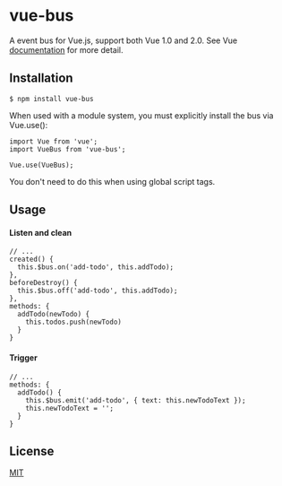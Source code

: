 # vue-bus
A event bus for Vue.js, support both Vue 1.0 and 2.0. See Vue [documentation](http://vuejs.org/v2/guide/migration.html#Events) for more detail.

## Installation
```
$ npm install vue-bus
```
When used with a module system, you must explicitly install the bus via Vue.use():
```
import Vue from 'vue';
import VueBus from 'vue-bus';

Vue.use(VueBus);
```
You don't need to do this when using global script tags.

## Usage
#### Listen and clean
```
// ...
created() {
  this.$bus.on('add-todo', this.addTodo);
},
beforeDestroy() {
  this.$bus.off('add-todo', this.addTodo);
},
methods: {
  addTodo(newTodo) {
    this.todos.push(newTodo)
  }
}
```
#### Trigger
```
// ...
methods: {
  addTodo() {
    this.$bus.emit('add-todo', { text: this.newTodoText });
    this.newTodoText = '';
  }
}
```

## License
[MIT](http://opensource.org/licenses/MIT)
